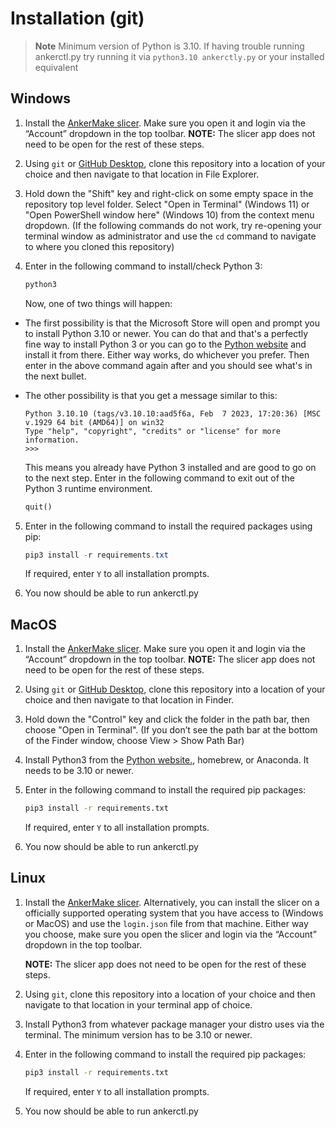 # Installation (git)

> **Note**
> Minimum version of Python is 3.10. If having trouble running ankerctl.py try running it via `python3.10 ankerctly.py` or your installed equivalent

## Windows

1. Install the [AnkerMake slicer](https://www.ankermake.com/ca/software-3). Make sure you open it and login via the “Account” dropdown in the top toolbar.
   **NOTE:** The slicer app does not need to be open for the rest of these steps.
2. Using `git` or [GitHub Desktop](https://desktop.github.com/), clone this repository into a location of your choice and then navigate to that location in File Explorer.

3. Hold down the "Shift" key and right-click on some empty space in the repository top level folder. Select "Open in Terminal" (Windows 11) or "Open PowerShell window here" (Windows 10) from the context menu dropdown. (If the following commands do not work, try re-opening your terminal window as administrator and use the `cd` command to navigate to where you cloned this repository)

4. Enter in the following command to install/check Python 3:

    ```powershell
    python3
    ```

    Now, one of two things will happen:

-   The first possibility is that the Microsoft Store will open and prompt you to install Python 3.10 or newer. You can do that and that's a perfectly fine way to install Python 3 or you can go to the [Python website](https://www.python.org/downloads/) and install it from there. Either way works, do whichever you prefer. Then enter in the above command again after and you should see what's in the next bullet.

-   The other possibility is that you get a message similar to this:

    ```
    Python 3.10.10 (tags/v3.10.10:aad5f6a, Feb  7 2023, 17:20:36) [MSC v.1929 64 bit (AMD64)] on win32
    Type "help", "copyright", "credits" or "license" for more information.
    >>>
    ```

    This means you already have Python 3 installed and are good to go on to the next step. Enter in the following command to exit out of the Python 3 runtime environment.

    ```python
    quit()
    ```

5. Enter in the following command to install the required packages using pip:

    ```powershell
    pip3 install -r requirements.txt
    ```

    If required, enter `Y` to all installation prompts.

6. You now should be able to run ankerctl.py

## MacOS

1. Install the [AnkerMake slicer](https://www.ankermake.com/software). Make sure you open it and login via the “Account” dropdown in the top toolbar.
   **NOTE:** The slicer app does not need to be open for the rest of these steps.

2. Using `git` or [GitHub Desktop](https://desktop.github.com/), clone this repository into a location of your choice and then navigate to that location in Finder.

3. Hold down the "Control" key and click the folder in the path bar, then choose "Open in Terminal". (If you don’t see the path bar at the bottom of the Finder window, choose View > Show Path Bar)

4. Install Python3 from the [Python website.](https://www.python.org/downloads/macos/), homebrew, or Anaconda. It needs to be 3.10 or newer.

5. Enter in the following command to install the required pip packages:

    ```bash
    pip3 install -r requirements.txt
    ```

    If required, enter `Y` to all installation prompts.

6. You now should be able to run ankerctl.py

## Linux

1. Install the [AnkerMake slicer](https://www.ankermake.com/software). Alternatively, you can install the slicer on a officially supported operating system that you have access to (Windows or MacOS) and use the `login.json` file from that machine. Either way you choose, make sure you open the slicer and login via the “Account” dropdown in the top toolbar.

    **NOTE:** The slicer app does not need to be open for the rest of these steps.

2. Using `git`, clone this repository into a location of your choice and then navigate to that location in your terminal app of choice.

3. Install Python3 from whatever package manager your distro uses via the terminal. The minimum version has to be 3.10 or newer.

4. Enter in the following command to install the required pip packages:

    ```bash
    pip3 install -r requirements.txt
    ```

    If required, enter `Y` to all installation prompts.

5. You now should be able to run ankerctl.py
